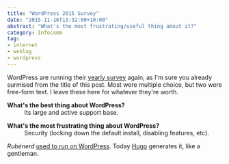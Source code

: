 ```yaml
---
title: "WordPress 2015 Survey"
date: "2015-11-16T13:32:00+10:00"
abstract: "What's the most frustrating/useful thing about it?"
category: Infocomm
tag:
- internet
- weblog
- wordpress
---
```

WordPress are running their [yearly survey](http://wp-survey.polldaddy.com/s/wp-2015) again, as I'm sure you already surmised from the title of this post. Most were multiple choice, but two were free-form text. I leave these here for whatever they're worth.

<dl>

<dt style="font-weight:bold">What's the best thing about WordPress?</dt>
<dd>Its large and active support base.<p></p></dd>

<dt style="font-weight:bold">What's the most frustrating thing about WordPress?
<dd>Security (locking down the default install, disabling features, etc).<p></p></dd>

</dl>

*Rubénerd* [used to run on WordPress](https://rubenerd.com/wordpress-and-webserver-status/). Today [Hugo](http://gohugo.io) generates it, like a gentleman.

